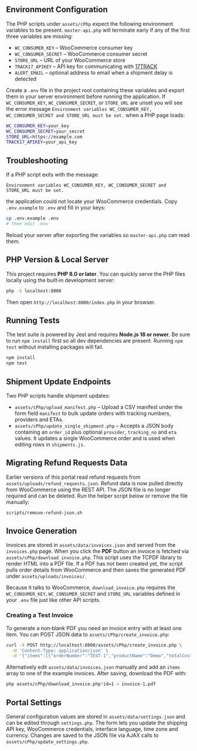 

## Environment Configuration

The PHP scripts under `assets/cPhp` expect the following environment variables to be present.
`master-api.php` will terminate early if any of the first three variables are missing:

- `WC_CONSUMER_KEY` – WooCommerce consumer key
- `WC_CONSUMER_SECRET` – WooCommerce consumer secret
- `STORE_URL` – URL of your WooCommerce store
- `TRACK17_APIKEY` – API key for communicating with [17TRACK](https://www.17track.net/)
- `ALERT_EMAIL`  – optional address to email when a shipment delay is detected

Create a `.env` file in the project root containing these variables and export them in your server environment before running the application. If `WC_CONSUMER_KEY`, `WC_CONSUMER_SECRET`, or `STORE_URL` are unset you will see the error message `Environment variables WC_CONSUMER_KEY, WC_CONSUMER_SECRET and STORE_URL must be set.` when a PHP page loads:

```bash
WC_CONSUMER_KEY=your_key
WC_CONSUMER_SECRET=your_secret
STORE_URL=https://example.com
TRACK17_APIKEY=your_api_key
```

## Troubleshooting

If a PHP script exits with the message:

```
Environment variables WC_CONSUMER_KEY, WC_CONSUMER_SECRET and STORE_URL must be set.
```

the application could not locate your WooCommerce credentials. Copy `.env.example` to `.env` and fill in your keys:

```bash
cp .env.example .env
# then edit .env
```

Reload your server after exporting the variables so `master-api.php` can read them.

## PHP Version & Local Server

This project requires **PHP 8.0 or later**. You can quickly serve the PHP files
locally using the built‑in development server:

```bash
php -S localhost:8000
```

Then open `http://localhost:8000/index.php` in your browser.

## Running Tests

The test suite is powered by Jest and requires **Node.js 18 or newer**. Be sure to run `npm install` first so all dev dependencies are present. Running `npm test` without installing packages will fail.

```bash
npm install
npm test
```

## Shipment Update Endpoints

Two PHP scripts handle shipment updates:

- `assets/cPhp/upload_manifest.php` – Upload a CSV manifest under the form field
  `manifest` to bulk update orders with tracking numbers, providers and ETAs.
- `assets/cPhp/update_single_shipment.php` – Accepts a JSON body containing an
  `order_id` plus optional `provider`, `tracking_no` and `eta` values. It updates
  a single WooCommerce order and is used when editing rows in `shipments.js`.

## Migrating Refund Requests Data

Earlier versions of this portal read refund requests from
`assets/uploads/refund_requests.json`. Refund data is now pulled directly from
WooCommerce using the REST API. The JSON file is no longer required and can be
deleted. Run the helper script below or remove the file manually:

```bash
scripts/remove-refund-json.sh
```
## Invoice Generation

Invoices are stored in `assets/data/invoices.json` and served from the
`invoices.php` page. When you click the **PDF** button an invoice is
fetched via `assets/cPhp/download_invoice.php`. This script uses the
TCPDF library to render HTML into a PDF file. If a PDF has not been
created yet, the script pulls order details from WooCommerce and then
saves the generated PDF under `assets/uploads/invoices/`.

Because it talks to WooCommerce, `download_invoice.php` requires the
`WC_CONSUMER_KEY`, `WC_CONSUMER_SECRET` and `STORE_URL` variables defined in
your `.env` file just like other API scripts.

### Creating a Test Invoice

To generate a non‑blank PDF you need an invoice entry with at least one
item. You can POST JSON data to `assets/cPhp/create_invoice.php`:

```bash
curl -X POST http://localhost:8000/assets/cPhp/create_invoice.php \
  -H 'Content-Type: application/json' \
  -d '{"items":[{"orderNumber":"TEST-1","productName":"Demo","totalCost":9.99,"customerName":"Alice"}]}'
```

Alternatively edit `assets/data/invoices.json` manually and add an
`items` array to one of the example invoices. After saving, download the
PDF with:

```bash
php assets/cPhp/download_invoice.php?id=1 > invoice-1.pdf
```

## Portal Settings

General configuration values are stored in `assets/data/settings.json` and can be edited through `settings.php`. The form lets you update the shipping API key, WooCommerce credentials, interface language, time zone and currency. Changes are saved to the JSON file via AJAX calls to `assets/cPhp/update_settings.php`.
